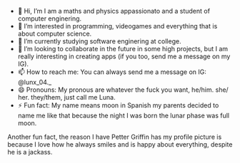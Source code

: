 - 👋 Hi, I’m I am a maths and physics appassionato and a student of computer enginering.
- 👀 I’m interested in programming, videogames and everything that is about computer science.
- 🌱 I’m currently studying software enginering at college.
- 💞️ I’m looking to collaborate in the future in some high projects, but I am really interesting in creating apps (if you too, send me a message on my IG).
- 📫 How to reach me: You can always send me a message on IG: @lunx_04._
- 😄 Pronouns: My pronous are whatever the fuck you want, he/him. she/ her. they/them, just call me Luna.
- ⚡ Fun fact: My name means moon in Spanish my parents decided to name me like that because the night I was born the lunar phase was full moon.

Another fun fact, the reason I have Petter Griffin has my profile picture is because I love how he always smiles and is happy about everything, despite he is a jackass.
